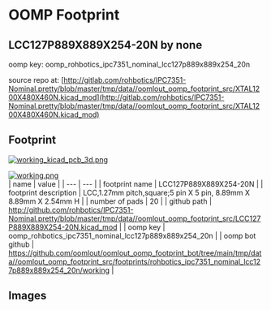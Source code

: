# OOMP Footprint  
## LCC127P889X889X254-20N  by none  
  
oomp key: oomp_rohbotics_ipc7351_nominal_lcc127p889x889x254_20n  
  
source repo at: [http://gitlab.com/rohbotics/IPC7351-Nominal.pretty/blob/master/tmp/data//oomlout_oomp_footprint_src/XTAL1200X480X460N.kicad_mod](http://gitlab.com/rohbotics/IPC7351-Nominal.pretty/blob/master/tmp/data//oomlout_oomp_footprint_src/XTAL1200X480X460N.kicad_mod)  
## Footprint  
  
[![working_kicad_pcb_3d.png](working_kicad_pcb_3d_600.png)](working_kicad_pcb_3d.png)  
  
[![working.png](working_600.png)](working.png)  
| name | value | 
| --- | --- | 
| footprint name | LCC127P889X889X254-20N | 
| footprint description | LCC,1.27mm pitch,square;5 pin X 5 pin, 8.89mm X 8.89mm X 2.54mm H | 
| number of pads | 20 | 
| github path | http://github.com/rohbotics/IPC7351-Nominal.pretty/blob/master/tmp/data//oomlout_oomp_footprint_src/LCC127P889X889X254-20N.kicad_mod | 
| oomp key | oomp_rohbotics_ipc7351_nominal_lcc127p889x889x254_20n | 
| oomp bot github | https://github.com/oomlout/oomlout_oomp_footprint_bot/tree/main/tmp/data//oomlout_oomp_footprint_src/footprints/rohbotics_ipc7351_nominal_lcc127p889x889x254_20n/working | 
## Images  
